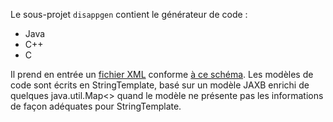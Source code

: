Le sous-projet `disappgen` contient le générateur de code :
* Java
* C++
* C

Il prend en entrée un [fichier XML](../dab.xml) conforme [à ce schéma](../distributed-application.xsd).
Les modèles de code sont écrits en StringTemplate, basé sur un modèle JAXB enrichi de quelques java.util.Map<> quand le modèle ne présente pas les informations de façon adéquates pour StringTemplate.
